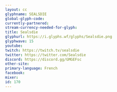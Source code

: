 ```yaml
---
layout: cc
glyphname: SEALSDIE
global-glyph-code: 
currently-partnered: 
stream-currency-needed-for-glyph: 
title: Sealsdie
glyphurl: https://i.glyphs.wf/glyphs/Sealsdie.png
glyphwave: 15
youtube: 
twitch: https://twitch.tv/sealsdie
twitter: https://twitter.com/Sealsdie
discord: https://discord.gg/GMGEFsc
other-site: 
primary-language: French
facebook: 
mixer: 
id: 170
---
```


